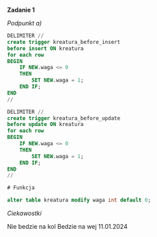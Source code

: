**Zadanie 1**

*Podpunkt a)*
```sql
DELIMITER //
create trigger kreatura_before_insert
before insert ON kreatura
for each row
BEGIN
	IF NEW.waga <= 0
    THEN
		SET NEW.waga = 1;
	END IF;
END
//

DELIMITER //
create trigger kreatura_before_update
before update ON kreatura
for each row
BEGIN
	IF NEW.waga <= 0
    THEN
		SET NEW.waga = 1;
	END IF;
END
//

# Funkcja 

alter table kreatura modify waga int default 0;
```



*Ciekawostki*

Nie bedzie na  kol
Bedzie na wej 11.01.2024
